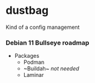 # dustbag

Kind of a config management


### Debian 11 Bullseye roadmap

+ Packages
    + Podman
    + ~Buildah~ _not needed_
    + Laminar
